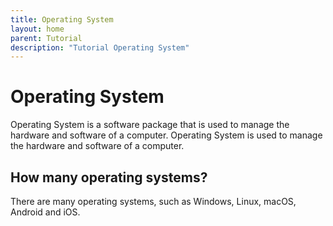 ```yaml
---
title: Operating System
layout: home
parent: Tutorial
description: "Tutorial Operating System"
---
```


# Operating System

Operating System is a software package that is used to manage the hardware and software of a computer. Operating System is used to manage the hardware and software of a computer.

## How many operating systems?

There are many operating systems, such as Windows, Linux, macOS, Android and iOS.